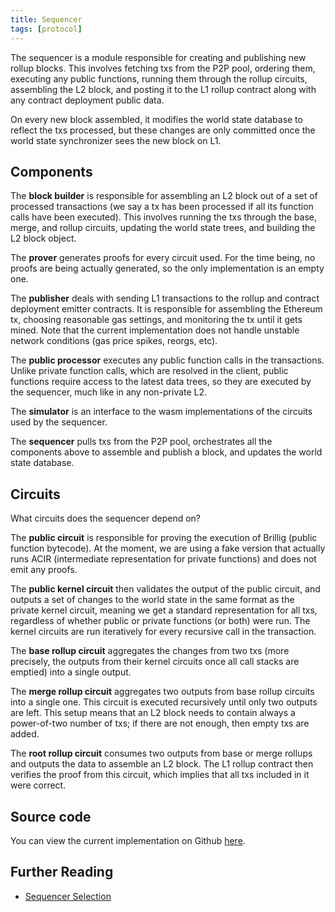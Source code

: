 ```yaml
---
title: Sequencer
tags: [protocol]
---
```


The sequencer is a module responsible for creating and publishing new rollup blocks. This involves fetching txs from the P2P pool, ordering them, executing any public functions, running them through the rollup circuits, assembling the L2 block, and posting it to the L1 rollup contract along with any contract deployment public data.

On every new block assembled, it modifies the world state database to reflect the txs processed, but these changes are only committed once the world state synchronizer sees the new block on L1.

## Components

The **block builder** is responsible for assembling an L2 block out of a set of processed transactions (we say a tx has been processed if all its function calls have been executed). This involves running the txs through the base, merge, and rollup circuits, updating the world state trees, and building the L2 block object.

The **prover** generates proofs for every circuit used. For the time being, no proofs are being actually generated, so the only implementation is an empty one.

The **publisher** deals with sending L1 transactions to the rollup and contract deployment emitter contracts. It is responsible for assembling the Ethereum tx, choosing reasonable gas settings, and monitoring the tx until it gets mined. Note that the current implementation does not handle unstable network conditions (gas price spikes, reorgs, etc).

The **public processor** executes any public function calls in the transactions. Unlike private function calls, which are resolved in the client, public functions require access to the latest data trees, so they are executed by the sequencer, much like in any non-private L2.

The **simulator** is an interface to the wasm implementations of the circuits used by the sequencer.

The **sequencer** pulls txs from the P2P pool, orchestrates all the components above to assemble and publish a block, and updates the world state database.

## Circuits

What circuits does the sequencer depend on?

The **public circuit** is responsible for proving the execution of Brillig (public function bytecode). At the moment, we are using a fake version that actually runs ACIR (intermediate representation for private functions) and does not emit any proofs.

The **public kernel circuit** then validates the output of the public circuit, and outputs a set of changes to the world state in the same format as the private kernel circuit, meaning we get a standard representation for all txs, regardless of whether public or private functions (or both) were run. The kernel circuits are run iteratively for every recursive call in the transaction.

The **base rollup circuit** aggregates the changes from two txs (more precisely, the outputs from their kernel circuits once all call stacks are emptied) into a single output.

The **merge rollup circuit** aggregates two outputs from base rollup circuits into a single one. This circuit is executed recursively until only two outputs are left. This setup means that an L2 block needs to contain always a power-of-two number of txs; if there are not enough, then empty txs are added.

The **root rollup circuit** consumes two outputs from base or merge rollups and outputs the data to assemble an L2 block. The L1 rollup contract then verifies the proof from this circuit, which implies that all txs included in it were correct.

## Source code

You can view the current implementation on Github [here](https://github.com/AztecProtocol/aztec-packages/tree/master/yarn-project/sequencer-client).

## Further Reading

- [Sequencer Selection](sequencer_selection.md)

